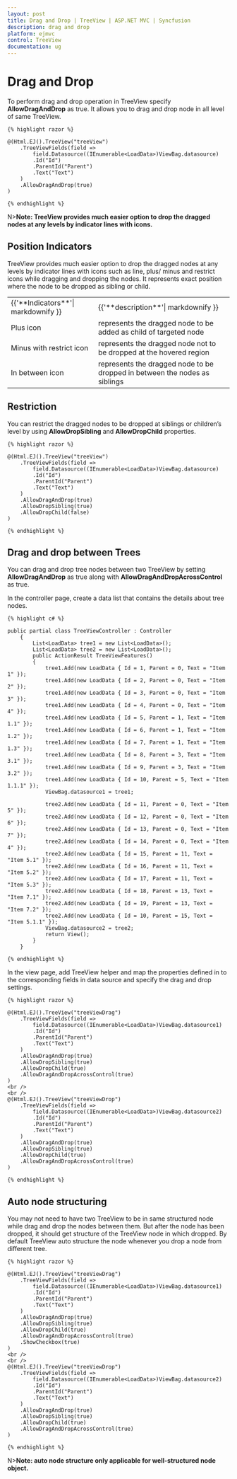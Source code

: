 ```yaml
---
layout: post
title: Drag and Drop | TreeView | ASP.NET MVC | Syncfusion
description: drag and drop
platform: ejmvc
control: TreeView
documentation: ug
---
```


# Drag and Drop

To perform drag and drop operation in TreeView specify **AllowDragAndDrop** as true. It allows you to drag and drop node in all level of same TreeView.
    
    
    
    {% highlight razor %}
    
    @(Html.EJ().TreeView("treeView")
        .TreeViewFields(field =>
            field.Datasource((IEnumerable<LoadData>)ViewBag.datasource)
            .Id("Id")
            .ParentId("Parent")
            .Text("Text")
        )
        .AllowDragAndDrop(true)
    )
    
    {% endhighlight %}
    
    
    
N>**Note: TreeView provides much easier option to drop the dragged nodes at any levels by indicator lines with icons.**

## Position Indicators

TreeView provides much easier option to drop the dragged nodes at any levels by indicator lines with icons such as line, plus/ minus and restrict icons while dragging and dropping the nodes. It represents exact position where the node to be dropped as sibling or child.

<table>
<tr>
<td>
    {{'**Indicators**'| markdownify }}
</td>
<td>
    {{'**description**'| markdownify }}
</td>
</tr>
<tr>
<td>
Plus icon
</td>
<td>
represents the dragged node to be added as child of targeted node
</td>
</tr>
<tr>
<td>
Minus with restrict icon
</td>
<td>
represents the dragged node not to be dropped at the hovered region
</td>
</tr>
<tr>
<td>
In between icon
</td>
<td>
represents the dragged node to be dropped in between the nodes as siblings
</td>
</tr>
</table>

## Restriction

You can restrict the dragged nodes to be dropped at siblings or children’s level by using **AllowDropSibling** and **AllowDropChild** properties.
    
    
    
    {% highlight razor %}
    
    @(Html.EJ().TreeView("treeView")
        .TreeViewFields(field =>
            field.Datasource((IEnumerable<LoadData>)ViewBag.datasource)
            .Id("Id")
            .ParentId("Parent")
            .Text("Text")
        )
        .AllowDragAndDrop(true)
        .AllowDropSibling(true)
        .AllowDropChild(false)
    )
    
    {% endhighlight %}
    
    
    
## Drag and drop between Trees

You can drag and drop tree nodes between two TreeView by setting **AllowDragAndDrop** as true along with **AllowDragAndDropAcrossControl** as true.

In the controller page, create a data list that contains the details about tree nodes.
    
    
    
    {% highlight c# %}
    
    public partial class TreeViewController : Controller
        {
            List<LoadData> tree1 = new List<LoadData>();
            List<LoadData> tree2 = new List<LoadData>();
            public ActionResult TreeViewFeatures()
            {
                tree1.Add(new LoadData { Id = 1, Parent = 0, Text = "Item 1" });
                tree1.Add(new LoadData { Id = 2, Parent = 0, Text = "Item 2" });
                tree1.Add(new LoadData { Id = 3, Parent = 0, Text = "Item 3" });
                tree1.Add(new LoadData { Id = 4, Parent = 0, Text = "Item 4" });
                tree1.Add(new LoadData { Id = 5, Parent = 1, Text = "Item 1.1" });
                tree1.Add(new LoadData { Id = 6, Parent = 1, Text = "Item 1.2" });
                tree1.Add(new LoadData { Id = 7, Parent = 1, Text = "Item 1.3" });
                tree1.Add(new LoadData { Id = 8, Parent = 3, Text = "Item 3.1" });
                tree1.Add(new LoadData { Id = 9, Parent = 3, Text = "Item 3.2" });
                tree1.Add(new LoadData { Id = 10, Parent = 5, Text = "Item 1.1.1" });
                ViewBag.datasource1 = tree1;
    
                tree2.Add(new LoadData { Id = 11, Parent = 0, Text = "Item 5" });
                tree2.Add(new LoadData { Id = 12, Parent = 0, Text = "Item 6" });
                tree2.Add(new LoadData { Id = 13, Parent = 0, Text = "Item 7" });
                tree2.Add(new LoadData { Id = 14, Parent = 0, Text = "Item 4" });
                tree2.Add(new LoadData { Id = 15, Parent = 11, Text = "Item 5.1" });
                tree2.Add(new LoadData { Id = 16, Parent = 11, Text = "Item 5.2" });
                tree2.Add(new LoadData { Id = 17, Parent = 11, Text = "Item 5.3" });
                tree2.Add(new LoadData { Id = 18, Parent = 13, Text = "Item 7.1" });
                tree2.Add(new LoadData { Id = 19, Parent = 13, Text = "Item 7.2" });
                tree2.Add(new LoadData { Id = 10, Parent = 15, Text = "Item 5.1.1" });
                ViewBag.datasource2 = tree2;
                return View();
            }
        }
        
    {% endhighlight %}
    
    
    
In the view page, add TreeView helper and map the properties defined in to the corresponding fields in data source and specify the drag and drop settings.
    
    
    
    {% highlight razor %}
    
    @(Html.EJ().TreeView("treeViewDrag")
        .TreeViewFields(field =>
            field.Datasource((IEnumerable<LoadData>)ViewBag.datasource1)
            .Id("Id")
            .ParentId("Parent")
            .Text("Text")
        )
        .AllowDragAndDrop(true)
        .AllowDropSibling(true)
        .AllowDropChild(true)
        .AllowDragAndDropAcrossControl(true)
    )
    <br />
    <br />
    @(Html.EJ().TreeView("treeViewDrop")
        .TreeViewFields(field =>
            field.Datasource((IEnumerable<LoadData>)ViewBag.datasource2)
            .Id("Id")
            .ParentId("Parent")
            .Text("Text")
        )
        .AllowDragAndDrop(true)
        .AllowDropSibling(true)
        .AllowDropChild(true)
        .AllowDragAndDropAcrossControl(true)
    )
    
    {% endhighlight %}
    
    
    
## Auto node structuring

You may not need to have two TreeView to be in same structured node while drag and drop the nodes between them. But after the node has been dropped, it should get structure of the TreeView node in which dropped. By default TreeView auto structure the node whenever you drop a node from different tree.
    
    
    
    {% highlight razor %}
    
    @(Html.EJ().TreeView("treeViewDrag")
        .TreeViewFields(field =>
            field.Datasource((IEnumerable<LoadData>)ViewBag.datasource1)
            .Id("Id")
            .ParentId("Parent")
            .Text("Text")
        )
        .AllowDragAndDrop(true)
        .AllowDropSibling(true)
        .AllowDropChild(true)
        .AllowDragAndDropAcrossControl(true)
        .ShowCheckbox(true)
    )
    <br />
    <br />
    @(Html.EJ().TreeView("treeViewDrop")
        .TreeViewFields(field =>
            field.Datasource((IEnumerable<LoadData>)ViewBag.datasource2)
            .Id("Id")
            .ParentId("Parent")
            .Text("Text")
        )
        .AllowDragAndDrop(true)
        .AllowDropSibling(true)
        .AllowDropChild(true)
        .AllowDragAndDropAcrossControl(true)
    )
    
    {% endhighlight %}
    
    
N>**Note: auto node structure only applicable for well-structured node object.**

